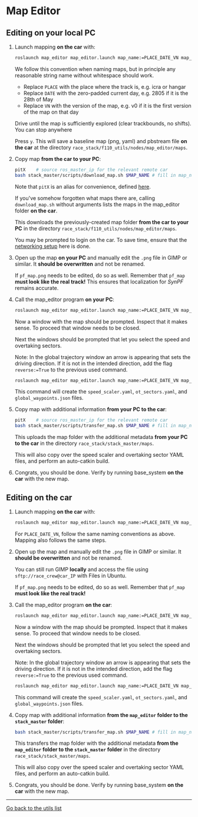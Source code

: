 # Map Editor

<!-- Mapping Workflow: ![pic](media/workflow.jpg) -->

## Editing on your local PC
1. Launch mapping **on the car** with:
    ```bash
    roslaunch map_editor map_editor.launch map_name:=PLACE_DATE_VN map_editor_mapping:=True
    ```
    We follow this convention when naming maps, but in principle any reasonable string name without whitespace should work.

    - Replace `PLACE` with the place where the track is, e.g. icra or hangar
    - Replace `DATE` with the zero-padded current day, e.g. 2805 if it is the 28th of May
    - Replace `VN` with the version of the map, e.g. v0 if it is the first version of the map on that day

    Drive until the map is sufficiently explored (clear trackbounds, no shifts). You can stop anywhere

    Press `y`. This will save a baseline map (png, yaml) and pbstream file **on the car** at the directory `race_stack/f110_utils/nodes/map_editor/maps`.

2. Copy map **from the car to your PC**:
    ```bash
    pitX    # source ros_master_ip for the relevant remote car
    bash stack_master/scripts/download_map.sh $MAP_NAME # fill in map_name accordingly
    ```
    Note that `pitX` is an alias for convenience, defined [here](../../../stack_master/checklists/PitUsage.md).

    If you've somehow forgotten what maps there are, calling `download_map.sh` without arguments lists the maps in the map_editor folder **on the car**.

    This downloads the previously-created map folder **from the car to your PC** in the directory `race_stack/f110_utils/nodes/map_editor/maps`.

    You may be prompted to login on the car. To save time, ensure that the [networking setup](../../../stack_master/checklists/networking.md) here is done.

3. Open up the map **on your PC** and manually edit the `.png` file in GIMP or similar. It **should be overwritten** and not be renamed.

    If `pf_map.png` needs to be edited, do so as well. Remember that `pf_map` **must look like the real track!** This ensures that localization for *SynPF* remains accurate.

4. Call the map_editor program **on your PC**:
    ```bash
    roslaunch map_editor map_editor.launch map_name:=PLACE_DATE_VN map_editor_mapping:=False
    ```

    Now a window with the map should be prompted. Inspect that it makes sense. To proceed that window needs to be closed.

    Next the windows should be prompted that let you select the speed and overtaking sectors.

    Note: In the global trajectory window an arrow is appearing that sets the driving direction. If it is not in the intended direction, add the flag `reverse:=True` to the previous used command.

    ```bash
    roslaunch map_editor map_editor.launch map_name:=PLACE_DATE_VN map_editor_mapping:=False reverse:=True
    ```

    This command will create the `speed_scaler.yaml`, `ot_sectors.yaml`, and `global_waypoints.json` files.

5. Copy map with additional information **from your PC to the car**:
    ```bash
    pitX    # source ros_master_ip for the relevant remote car
    bash stack_master/scripts/transfer_map.sh $MAP_NAME # fill in map_name accordingly
    ```
    This uploads the map folder with the additional metadata **from your PC to the car** in the directory `race_stack/stack_master/maps`.

    This will also copy over the speed scaler and overtaking sector YAML files, and perform an auto-catkin build.

6. Congrats, you should be done. Verify by running base_system **on the car** with the new map.

## Editing on the car

1. Launch mapping **on the car** with:
    ```bash
    roslaunch map_editor map_editor.launch map_name:=PLACE_DATE_VN map_editor_mapping:=True
    ```
    For `PLACE_DATE_VN`, follow the same naming conventions as above. Mapping also follows the same steps.

2. Open up the map and manually edit the `.png` file in GIMP or similar. It **should be overwritten** and not be renamed.

    You can still run GIMP **locally** and access the file using `sftp://race_crew@car_IP` with Files in Ubuntu.

    If `pf_map.png` needs to be edited, do so as well. Remember that `pf_map` **must look like the real track!**

3. Call the map_editor program **on the car**:
    ```bash
    roslaunch map_editor map_editor.launch map_name:=PLACE_DATE_VN map_editor_mapping:=False
    ```

    Now a window with the map should be prompted. Inspect that it makes sense. To proceed that window needs to be closed.

    Next the windows should be prompted that let you select the speed and overtaking sectors.

    Note: In the global trajectory window an arrow is appearing that sets the driving direction. If it is not in the intended direction, add the flag `reverse:=True` to the previous used command.

    ```bash
    roslaunch map_editor map_editor.launch map_name:=PLACE_DATE_VN map_editor_mapping:=False reverse:=True
    ```

    This command will create the `speed_scaler.yaml`, `ot_sectors.yaml`, and `global_waypoints.json` files.

4. Copy map with additional information **from the `map_editor` folder to the `stack_master` folder**:
    ```bash
    bash stack_master/scripts/transfer_map.sh $MAP_NAME # fill in map_name accordingly
    ```
    This transfers the map folder with the additional metadata **from the `map_editor` folder to the `stack_master` folder** in the directory `race_stack/stack_master/maps`.

    This will also copy over the speed scaler and overtaking sector YAML files, and perform an auto-catkin build.

5. Congrats, you should be done. Verify by running base_system **on the car** with the new map.

---
[Go back to the utils list](../../README.md)